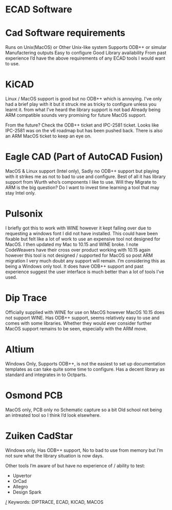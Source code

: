 ECAD Software
=============

# Cad Software requirements

Runs on Unix(MacOS) or Other Unix-like system
Supports ODB++ or simular Manufactering outputs
Easy to configure
Good Library availability
From past experience I’d have the above requirements of any ECAD tools I would want to use.

# KiCAD

Linux / MacOS support is good but no ODB++ which is annoying. I’ve only had a brief play with it but it struck me as tricky to configure unless you learnt it. from what I’ve heard the library support is not bad Already being ARM compatible sounds very promising for future MacOS support.

From the future? Check the ODB++ ticket and IPC-2581 ticket. Looks like IPC-2581 was on the v6 roadmap but has been pushed back. There is also an ARM MacOS ticket to keep an eye on.

# Eagle CAD (Part of AutoCAD Fusion)

MacOS & Linux support (Intel only), Sadly no ODB++ support but playing with it strikes me as not to bad to use and configure. Best of all it has library support from Wurth who’s components I like to use. Will they Migrate to ARM is the big question? Do I want to invest time learning a tool that may stay Intel only.

# Pulsonix

I briefly got this to work with WINE however it kept falling over due to requesting a windows font I did not have installed. This could have been fixable but felt like a lot of work to use an expensive tool not designed for MacOS. I then updated my Mac to 10.15 and WINE broke. I note CodeWeavers have their cross over product working with 10.15 again however this tool is not designed / supported for MacOS so post ARM migration I very much doubt any support will remain. I’m considering this as being a Windows only tool. It does have ODB++ support and past experience suggest the user interface is much better than a lot of tools I’ve used.

# Dip Trace

Officially supplied with WINE for use on MacOS however MacOS 10.15 does not support WINE. Has ODB++ support, seems relatively easy to use and comes with some libraries. Whether they would ever consider further MacOS support remains to be seen, especially with the ARM move.

# Altium

Windows Only, Supports ODB++, is not the easiest to set up documentation templates as can take quite some time to configure. Has a decent library as standard and integrates in to Octparts.

# Osmond PCB

MacOS only, PCB only no Schematic capture so a bit Old school not being an intreated tool so I think I’d look elsewhere.

# Zuiken CadStar

Windows only, Has ODB++ support, No to bad to use from memory but I’m not sure what the library situation is now days.

Other tools I’m aware of but have no experience of / ability to test:

* Upvertor
* OrCad
* Allegro
* Design Spark

[/](/)
Keywords: DIPTRACE, ECAD, KICAD, MACOS